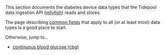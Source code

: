 This section documents the diabetes device data types that the Tidepool data ingestion API ([jellyfish](https://github.com/tidepool-org/jellyfish 'Tidepool on GitHub: jellyfish')) reads and stores.

The page describing [common fields](./common.md) that apply to all (or at least most) data types is a good place to start.

Otherwise, jump to...

 - [continuous blood glucose (cbg)](./cbg.md)
 